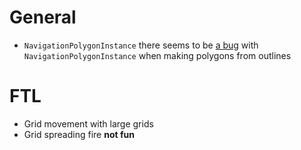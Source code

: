 # General

- `NavigationPolygonInstance` there seems to be [a bug](https://github.com/godotengine/godot/issues/38204#issuecomment-678620211) with `NavigationPolygonInstance` when making polygons from outlines

# FTL

- Grid movement with large grids
- Grid spreading fire **not fun**
